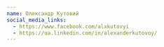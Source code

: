 ```yaml
---
name: Олександр Кутовий
social_media_links:
  - https://www.facebook.com/alxkutovyi
  - https://ua.linkedin.com/in/alexanderkutovoy/
---
```

